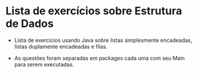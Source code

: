 
# Lista de exercícios sobre Estrutura de Dados

- Lista de exercicios usando Java sobre listas simplesmente encadeadas, listas duplamente encadeadas e filas.

- As questões foram separadas em packages cada uma com seu Main para serem executadas.



